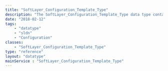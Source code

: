 ```yaml
---
title: "SoftLayer_Configuration_Template_Type"
description: "The SoftLayer_Configuration_Template_Type data type contains configuration template type information. "
date: "2018-02-12"
tags:
    - "datatype"
    - "sldn"
    - "Configuration"
classes:
    - "SoftLayer_Configuration_Template_Type"
type: "reference"
layout: "datatype"
mainService : "SoftLayer_Configuration_Template_Type"
---
```

